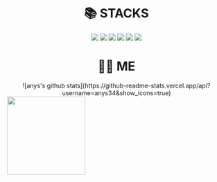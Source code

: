 <div align=center><h1>📚 STACKS</h1></div>

<div align=center>
  <img src="https://img.shields.io/badge/c-A8B9CC?style=for-the-badge&logo=c&logoColor=white">
  <img src="https://img.shields.io/badge/Java-007396?style=for-the-badge&logo=Openjdk&logoColor=white">
  <img src="https://img.shields.io/badge/python-3776AB?style=for-the-badge&logo=python&logoColor=white">
  <img src="https://img.shields.io/badge/html5-E34F26?style=for-the-badge&logo=html5&logoColor=white">
  <img src="https://img.shields.io/badge/oracle-F80000?style=for-the-badge&logo=oracle&logoColor=white">
  <img src="https://img.shields.io/badge/github-181717?style=for-the-badge&logo=github&logoColor=white">
</div>

<div align=center><h1>🧑‍💻 ME</h1></div>

<div align="center"> 
  
  <div style="float:left">
    ![anys's github stats](https://github-readme-stats.vercel.app/api?username=anys34&show_icons=true)
  </div>
  
  <div style="float:left">
    <a href="https://github.com/anys34"><img align="center" style="height:180px" src="https://github-readme-stats.vercel.app/api/top-langs/?username=anys34&layout=compact"/></a>
  </div>
  
</div>
